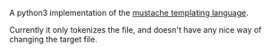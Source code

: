 A python3 implementation of the [mustache templating language](http://mustache.github.io).

Currently it only tokenizes the file, and doesn't have any nice way of changing the target file.
